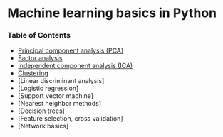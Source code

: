 # Machine learning basics in Python

### Table of Contents

* [Principal component analysis (PCA)](https://github.com/ellieshuojin/JupyterNotebook/blob/master/PCA.ipynb)
* [Factor analysis](https://github.com/ellieshuojin/JupyterNotebook/blob/master/FactorAnalysis.ipynb)
* [Independent component analysis (ICA)](https://github.com/ellieshuojin/JupyterNotebook/blob/master/ICA.ipynb)
* [Clustering](https://github.com/ellieshuojin/JupyterNotebook/blob/master/Clustering.ipynb)
* [Linear discriminant analysis]
* [Logistic regression]
* [Support vector machine]
* [Nearest neighbor methods]
* [Decision trees]
* [Feature selection, cross validation]
* [Network basics]
